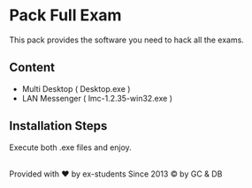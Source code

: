 # Pack Full Exam
This pack provides the software you need to hack all the exams.

## Content ##

 - Multi Desktop ( Desktop.exe )  
 - LAN Messenger ( lmc-1.2.35-win32.exe ) 

## Installation Steps ##

Execute both .exe files and enjoy.  

<br />
Provided with ♥ by ex-students 
Since 2013 &copy; by GC & DB

